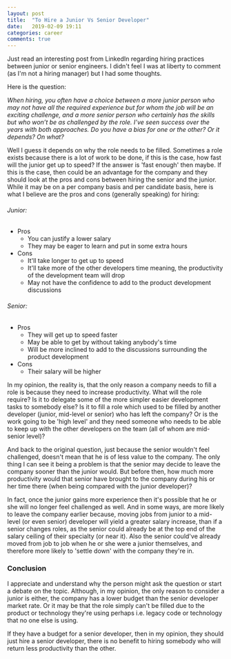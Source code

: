 ```yaml
---
layout: post
title:  "To Hire a Junior Vs Senior Developer"
date:   2019-02-09 19:11
categories: career
comments: true
---
```


Just read an interesting post from LinkedIn regarding hiring practices between junior or senior engineers. I didn't feel I was at liberty to comment (as I'm not a hiring manager) but I had some thoughts.

<!--more-->

Here is the question:

*When hiring, you often have a choice between a more junior person who may not have all the required experience but for whom the job will be an exciting challenge, and a more senior person who certainly has the skills but who won’t be as challenged by the role. I’ve seen success over the years with both approaches. Do you have a bias for one or the other? Or it depends? On what?*

Well I guess it depends on why the role needs to be filled. Sometimes a role exists because there is a lot of work to be done, if this is the case, how fast will the junior get up to speed? If the answer is 'fast enough' then maybe. If this is the case, then could be an advantage for the company and they should look at the pros and cons between hiring the senior and the junior. While it may be on a per company basis and per candidate basis, here is what I believe are the pros and cons (generally speaking) for hiring:

###### Junior:
- Pros
  - You can justify a lower salary
  -  They may be eager to learn and put in some extra hours
- Cons
  - It'll take longer to get up to speed
  - It'll take more of the other developers time meaning, the productivity of the development team will drop
  - May not have the confidence to add to the product development discussions

###### Senior:
- Pros
  - They will get up to speed faster
  - May be able to get by without taking anybody's time
  - Will be more inclined to add to the discussions surrounding the product development
- Cons
  - Their salary will be higher

In my opinion, the reality is, that the only reason a company needs to fill a role is because they need to increase productivity. What will the role require? Is it to delegate some of the more simpler easier development tasks to somebody else? Is it to fill a role which used to be filled by another developer (junior, mid-level or senior) who has left the company? Or is the work going to be 'high level' and they need someone who needs to be able to keep up with the other developers on the team (all of whom are mid-senior level)?

And back to the original question, just because the senior wouldn't feel challenged, doesn't mean that he is of less value to the company. The only thing I can see it being a problem is that the senior may decide to leave the company sooner than the junior would. But before then, how much more productivity would that senior have brought to the company during his or her time there (when being compared with the junior developer)?

In fact, once the junior gains more experience then it's possible that he or she will no longer feel challenged as well. And in some ways, are more likely to leave the company earlier because, moving jobs from junior to a mid-level (or even senior) developer will yield a greater salary increase, than if a senior changes roles, as the senior could already be at the top end of the salary ceiling of their specialty (or near it). Also the senior could've already moved from job to job when he or she were a junior themselves, and therefore more likely to 'settle down' with the company they're in.

### Conclusion

I appreciate and understand why the person might ask the question or start a debate on the topic. Although, in my opinion, the only reason to consider a junior is either, the company has a lower budget than the senior developer market rate. Or it may be that the role simply can't be filled due to the product or technology they're using perhaps i.e. legacy code or technology that no one else is using.

If they have a budget for a senior developer, then in my opinion, they should just hire a senior developer, there is no benefit to hiring somebody who will return less productivity than the other.